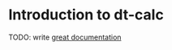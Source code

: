 # Introduction to dt-calc

TODO: write [great documentation](http://jacobian.org/writing/what-to-write/)
